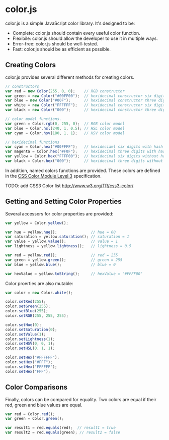 # color.js

color.js is a simple JavaScript color library.  It's designed to be:

* Complete: color.js should contain every useful color function.
* Flexibile: color.js should allow the developer to use it in multiple ways.
* Error-free: color.js should be well-tested.
* Fast: color.js should be as efficient as possible.

## Creating Colors

color.js provides several different methods for creating colors.

``` javascript
// constructors
var red = new Color(255, 0, 0);    // RGB constructor
var green = new Color("#00FF00");  // hexidecimal constructor six digits with hash
var blue = new Color("#00F");      // hexidecimal constructor three digits with hash
var white = new Color("FFFFFF");   // hexidecimal constructor six digits without hash
var black = new Color("000");      // hexidecimal constructor three digits without hash

// color model functions.
var green = Color.rgb(0, 255, 0);  // RGB color model
var blue = Color.hsl(240, 1, 0.5); // HSL color model
var cyan = Color.hsv(180, 1, 1);   // HSV color model

// hexidecimal functions
var cyan = Color.hex("#00FFFF");   // hexideciaml six digits with hash
var magenta = Color.hex("#F0F");   // hexidecimal three digits with hash
var yellow = Color.hex("FFFF00");  // hexidecimal six digits without hash
var black = Color.hex("000");      // hexidecimal three digits without hash
```

In addition, named colors functions are provided.  These colors are defined in the [CSS Color Module Level 3](http://www.w3.org/TR/css3-color/ "CSS Color Module Level 3") specification.

TODO: add CSS3 Color list http://www.w3.org/TR/css3-color/

## Getting and Setting Color Properties

Several accessors for color properties are provided:

``` javascript
var yellow = Color.yellow();

var hue = yellow.hue();               // hue = 60
var saturation = yellow.saturation(); // saturation = 1
var value = yellow.value();           // value = 1
var lightness = yellow.lightness();   // lightness = 0.5

var red = yellow.red();               // red = 255
var green = yellow.green();           // green = 255
var blue = yellow.blue();             // blue = 0

var hexValue = yellow.toString();     // hexValue = "#FFFF00"
```

Color proerties are also mutable:

``` javascript
var color = new Color.white();

color.setRed(255);
color.setGreen(255);
color.setBlue(255);
color.setRGB(255, 255, 255);

color.setHue(0);
color.setSaturation(0);
color.setValue(1);
color.setLightness(1);
color.setHSV(0, 0, 1);
color.setHSL(0, 1, 1);

color.setHex("#FFFFFF");
color.setHex("#FFF");
color.setHex("FFFFFF");
color.setHex("FFF");
```

## Color Comparisons

Finally, colors can be compared for equality.  Two colors are equal if their red, green and blue 
values are equal.

``` javascript
var red = Color.red();
var green = Color.green();

var result1 = red.equals(red);  // result1 = true
var result2 = red.equals(green); // result2 = false
```